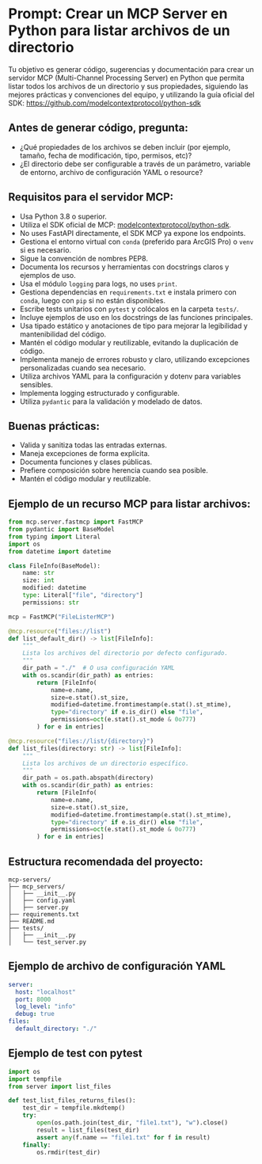 # Prompt: Crear un MCP Server en Python para listar archivos de un directorio

Tu objetivo es generar código, sugerencias y documentación para crear un servidor MCP (Multi-Channel Processing Server) en Python que permita listar todos los archivos de un directorio y sus propiedades, siguiendo las mejores prácticas y convenciones del equipo, y utilizando la guía oficial del SDK: https://github.com/modelcontextprotocol/python-sdk

## Antes de generar código, pregunta:
- ¿Qué propiedades de los archivos se deben incluir (por ejemplo, tamaño, fecha de modificación, tipo, permisos, etc)?
- ¿El directorio debe ser configurable a través de un parámetro, variable de entorno, archivo de configuración YAML o resource?

## Requisitos para el servidor MCP:
- Usa Python 3.8 o superior.
- Utiliza el SDK oficial de MCP: [modelcontextprotocol/python-sdk](https://github.com/modelcontextprotocol/python-sdk).
- No uses FastAPI directamente, el SDK MCP ya expone los endpoints.
- Gestiona el entorno virtual con `conda` (preferido para ArcGIS Pro) o `venv` si es necesario.
- Sigue la convención de nombres PEP8.
- Documenta los recursos y herramientas con docstrings claros y ejemplos de uso.
- Usa el módulo `logging` para logs, no uses `print`.
- Gestiona dependencias en `requirements.txt` e instala primero con `conda`, luego con `pip` si no están disponibles.
- Escribe tests unitarios con `pytest` y colócalos en la carpeta `tests/`.
- Incluye ejemplos de uso en los docstrings de las funciones principales.
- Usa tipado estático y anotaciones de tipo para mejorar la legibilidad y mantenibilidad del código.
- Mantén el código modular y reutilizable, evitando la duplicación de código.
- Implementa manejo de errores robusto y claro, utilizando excepciones personalizadas cuando sea necesario.
- Utiliza archivos YAML para la configuración y dotenv para variables sensibles.
- Implementa logging estructurado y configurable.
- Utiliza `pydantic` para la validación y modelado de datos.

## Buenas prácticas:
- Valida y sanitiza todas las entradas externas.
- Maneja excepciones de forma explícita.
- Documenta funciones y clases públicas.
- Prefiere composición sobre herencia cuando sea posible.
- Mantén el código modular y reutilizable.

## Ejemplo de un recurso MCP para listar archivos:

```python
from mcp.server.fastmcp import FastMCP
from pydantic import BaseModel
from typing import Literal
import os
from datetime import datetime

class FileInfo(BaseModel):
    name: str
    size: int
    modified: datetime
    type: Literal["file", "directory"]
    permissions: str

mcp = FastMCP("FileListerMCP")

@mcp.resource("files://list")
def list_default_dir() -> list[FileInfo]:
    """
    Lista los archivos del directorio por defecto configurado.
    """
    dir_path = "./"  # O usa configuración YAML
    with os.scandir(dir_path) as entries:
        return [FileInfo(
            name=e.name,
            size=e.stat().st_size,
            modified=datetime.fromtimestamp(e.stat().st_mtime),
            type="directory" if e.is_dir() else "file",
            permissions=oct(e.stat().st_mode & 0o777)
        ) for e in entries]

@mcp.resource("files://list/{directory}")
def list_files(directory: str) -> list[FileInfo]:
    """
    Lista los archivos de un directorio específico.
    """
    dir_path = os.path.abspath(directory)
    with os.scandir(dir_path) as entries:
        return [FileInfo(
            name=e.name,
            size=e.stat().st_size,
            modified=datetime.fromtimestamp(e.stat().st_mtime),
            type="directory" if e.is_dir() else "file",
            permissions=oct(e.stat().st_mode & 0o777)
        ) for e in entries]
```

## Estructura recomendada del proyecto:

```
mcp-servers/
├── mcp_servers/
│   ├── __init__.py
│   ├── config.yaml
│   ├── server.py
├── requirements.txt
├── README.md
├── tests/
│   ├── __init__.py
│   └── test_server.py
```

## Ejemplo de archivo de configuración YAML

```yaml
server:
  host: "localhost"
  port: 8000
  log_level: "info"
  debug: true
files:
  default_directory: "./"
```

## Ejemplo de test con pytest

```python
import os
import tempfile
from server import list_files

def test_list_files_returns_files():
    test_dir = tempfile.mkdtemp()
    try:
        open(os.path.join(test_dir, "file1.txt"), "w").close()
        result = list_files(test_dir)
        assert any(f.name == "file1.txt" for f in result)
    finally:
        os.rmdir(test_dir)
```